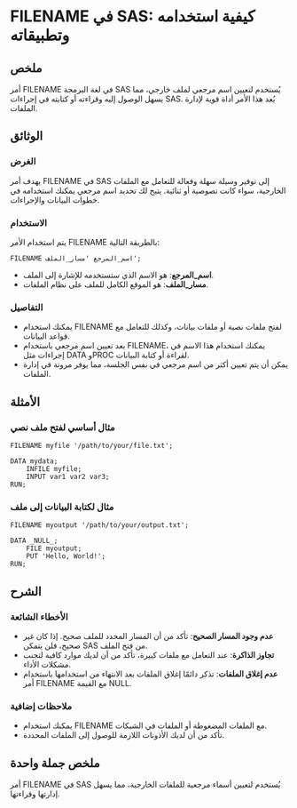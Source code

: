 <!--
Meta Description: # FILENAME في SAS: كيفية استخدامه وتطبيقاته ## ملخص أمر FILENAME في لغة البرمجة SAS يُستخدم لتعيين اسم مرجعي لملف خارجي، مما يسهل الوصول إليه وقراءته ...
Meta Keywords: filename, sas, الملفات, أمر, اسم
-->

# FILENAME في SAS: كيفية استخدامه وتطبيقاته

## ملخص
أمر FILENAME في لغة البرمجة SAS يُستخدم لتعيين اسم مرجعي لملف خارجي، مما يسهل الوصول إليه وقراءته أو كتابته في إجراءات SAS. يُعد هذا الأمر أداة قوية لإدارة الملفات.

## الوثائق
### الغرض
يهدف أمر FILENAME في SAS إلى توفير وسيلة سهلة وفعالة للتعامل مع الملفات الخارجية، سواء كانت نصوصية أو ثنائية. يتيح لك تحديد اسم مرجعي يمكنك استخدامه في خطوات البيانات والإجراءات.

### الاستخدام
يتم استخدام الأمر FILENAME بالطريقة التالية:
```sas
FILENAME اسم_المرجع 'مسار_الملف';
```
- **اسم_المرجع**: هو الاسم الذي ستستخدمه للإشارة إلى الملف.
- **مسار_الملف**: هو الموقع الكامل للملف على نظام الملفات.

### التفاصيل
- يمكنك استخدام FILENAME لفتح ملفات نصية أو ملفات بيانات، وكذلك للتعامل مع قواعد البيانات.
- بعد تعيين اسم مرجعي باستخدام FILENAME، يمكنك استخدام هذا الاسم في إجراءات مثل DATA وPROC لقراءة أو كتابة البيانات.
- يمكن أن يتم تعيين أكثر من اسم مرجعي في نفس الجلسة، مما يوفر مرونة في إدارة الملفات.

## الأمثلة
### مثال أساسي لفتح ملف نصي
```sas
FILENAME myfile '/path/to/your/file.txt';

DATA mydata;
    INFILE myfile;
    INPUT var1 var2 var3;
RUN;
```

### مثال لكتابة البيانات إلى ملف
```sas
FILENAME myoutput '/path/to/your/output.txt';

DATA _NULL_;
    FILE myoutput;
    PUT 'Hello, World!';
RUN;
```

## الشرح
### الأخطاء الشائعة
- **عدم وجود المسار الصحيح**: تأكد من أن المسار المحدد للملف صحيح. إذا كان غير صحيح، فلن يتمكن SAS من فتح الملف.
- **تجاوز الذاكرة**: عند التعامل مع ملفات كبيرة، تأكد من أن لديك موارد كافية لتجنب مشكلات الأداء.
- **عدم إغلاق الملفات**: تذكر دائمًا إغلاق الملفات بعد الانتهاء من استخدامها باستخدام أمر FILENAME مع القيمة NULL.

### ملاحظات إضافية
- يمكنك استخدام FILENAME مع الملفات المضغوطة أو الملفات في الشبكات.
- تأكد من أن لديك الأذونات اللازمة للوصول إلى الملفات المحددة.

## ملخص جملة واحدة
أمر FILENAME في SAS يُستخدم لتعيين أسماء مرجعية للملفات الخارجية، مما يسهل إدارتها وقراءتها.